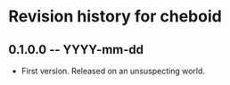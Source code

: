 # Revision history for cheboid

## 0.1.0.0 -- YYYY-mm-dd

* First version. Released on an unsuspecting world.
